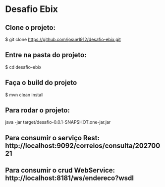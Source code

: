 # Desafio Ebix

## Clone o projeto:
$ git clone https://github.com/josue1912/desafio-ebix.git

## Entre na pasta do projeto:
$ cd desafio-ebix

## Faça o build do projeto
$ mvn clean install

## Para rodar o projeto: 
java -jar target/desafio-0.0.1-SNAPSHOT.one-jar.jar

## Para consumir o serviço Rest: http://localhost:9092/correios/consulta/20270021

## Para consumir o crud WebService: http://localhost:8181/ws/endereco?wsdl
